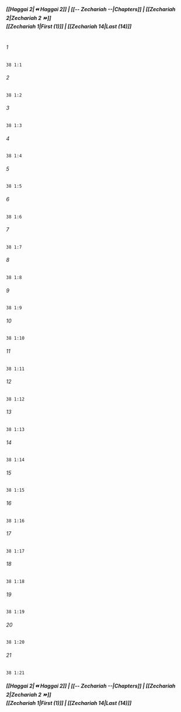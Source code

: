 
##### **[[Haggai 2|⏪ Haggai 2]] | [[-- Zechariah --|Chapters]] | [[Zechariah 2|Zechariah 2 ⏩]]**<br>**[[Zechariah 1|First (1)]] | [[Zechariah 14|Last (14)]]**<br><br>

###### 1
``` verse
38 1:1
```
###### 2
``` verse
38 1:2
```
###### 3
``` verse
38 1:3
```
###### 4
``` verse
38 1:4
```
###### 5
``` verse
38 1:5
```
###### 6
``` verse
38 1:6
```
###### 7
``` verse
38 1:7
```
###### 8
``` verse
38 1:8
```
###### 9
``` verse
38 1:9
```
###### 10
``` verse
38 1:10
```
###### 11
``` verse
38 1:11
```
###### 12
``` verse
38 1:12
```
###### 13
``` verse
38 1:13
```
###### 14
``` verse
38 1:14
```
###### 15
``` verse
38 1:15
```
###### 16
``` verse
38 1:16
```
###### 17
``` verse
38 1:17
```
###### 18
``` verse
38 1:18
```
###### 19
``` verse
38 1:19
```
###### 20
``` verse
38 1:20
```
###### 21
``` verse
38 1:21
```

##### **[[Haggai 2|⏪ Haggai 2]] | [[-- Zechariah --|Chapters]] | [[Zechariah 2|Zechariah 2 ⏩]]**<br>**[[Zechariah 1|First (1)]] | [[Zechariah 14|Last (14)]]**
